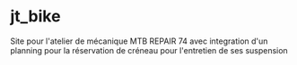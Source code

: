 # jt_bike
Site pour l'atelier de mécanique MTB REPAIR 74 avec integration d'un planning pour la réservation de créneau pour l'entretien de ses suspension
